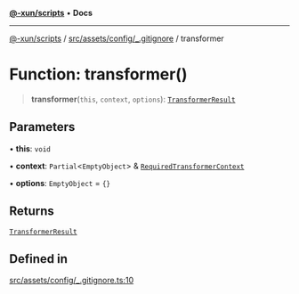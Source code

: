 [**@-xun/scripts**](../../../../../README.md) • **Docs**

***

[@-xun/scripts](../../../../../README.md) / [src/assets/config/\_.gitignore](../README.md) / transformer

# Function: transformer()

> **transformer**(`this`, `context`, `options`): [`TransformerResult`](../../../type-aliases/TransformerResult.md)

## Parameters

• **this**: `void`

• **context**: `Partial`\<`EmptyObject`\> & [`RequiredTransformerContext`](../../../type-aliases/RequiredTransformerContext.md)

• **options**: `EmptyObject` = `{}`

## Returns

[`TransformerResult`](../../../type-aliases/TransformerResult.md)

## Defined in

[src/assets/config/\_.gitignore.ts:10](https://github.com/Xunnamius/xscripts/blob/dc527d1504edcd9b99add252bcfe23abb9ef9d78/src/assets/config/_.gitignore.ts#L10)
